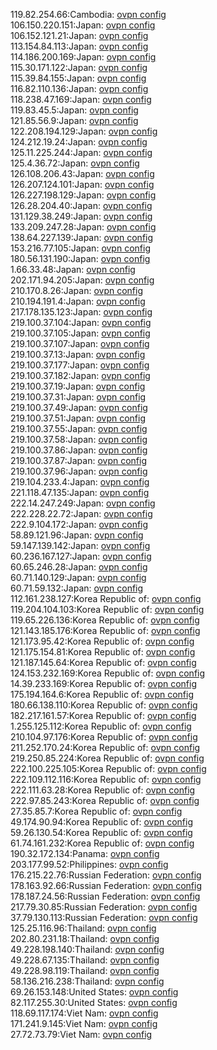 119.82.254.66:Cambodia: [ovpn config](vpn/119_82_254_66.ovpn)  
106.150.220.151:Japan: [ovpn config](vpn/106_150_220_151.ovpn)  
106.152.121.21:Japan: [ovpn config](vpn/106_152_121_21.ovpn)  
113.154.84.113:Japan: [ovpn config](vpn/113_154_84_113.ovpn)  
114.186.200.169:Japan: [ovpn config](vpn/114_186_200_169.ovpn)  
115.30.171.122:Japan: [ovpn config](vpn/115_30_171_122.ovpn)  
115.39.84.155:Japan: [ovpn config](vpn/115_39_84_155.ovpn)  
116.82.110.136:Japan: [ovpn config](vpn/116_82_110_136.ovpn)  
118.238.47.169:Japan: [ovpn config](vpn/118_238_47_169.ovpn)  
119.83.45.5:Japan: [ovpn config](vpn/119_83_45_5.ovpn)  
121.85.56.9:Japan: [ovpn config](vpn/121_85_56_9.ovpn)  
122.208.194.129:Japan: [ovpn config](vpn/122_208_194_129.ovpn)  
124.212.19.24:Japan: [ovpn config](vpn/124_212_19_24.ovpn)  
125.11.225.244:Japan: [ovpn config](vpn/125_11_225_244.ovpn)  
125.4.36.72:Japan: [ovpn config](vpn/125_4_36_72.ovpn)  
126.108.206.43:Japan: [ovpn config](vpn/126_108_206_43.ovpn)  
126.207.124.101:Japan: [ovpn config](vpn/126_207_124_101.ovpn)  
126.227.198.129:Japan: [ovpn config](vpn/126_227_198_129.ovpn)  
126.28.204.40:Japan: [ovpn config](vpn/126_28_204_40.ovpn)  
131.129.38.249:Japan: [ovpn config](vpn/131_129_38_249.ovpn)  
133.209.247.28:Japan: [ovpn config](vpn/133_209_247_28.ovpn)  
138.64.227.139:Japan: [ovpn config](vpn/138_64_227_139.ovpn)  
153.216.77.105:Japan: [ovpn config](vpn/153_216_77_105.ovpn)  
180.56.131.190:Japan: [ovpn config](vpn/180_56_131_190.ovpn)  
1.66.33.48:Japan: [ovpn config](vpn/1_66_33_48.ovpn)  
202.171.94.205:Japan: [ovpn config](vpn/202_171_94_205.ovpn)  
210.170.8.26:Japan: [ovpn config](vpn/210_170_8_26.ovpn)  
210.194.191.4:Japan: [ovpn config](vpn/210_194_191_4.ovpn)  
217.178.135.123:Japan: [ovpn config](vpn/217_178_135_123.ovpn)  
219.100.37.104:Japan: [ovpn config](vpn/219_100_37_104.ovpn)  
219.100.37.105:Japan: [ovpn config](vpn/219_100_37_105.ovpn)  
219.100.37.107:Japan: [ovpn config](vpn/219_100_37_107.ovpn)  
219.100.37.13:Japan: [ovpn config](vpn/219_100_37_13.ovpn)  
219.100.37.177:Japan: [ovpn config](vpn/219_100_37_177.ovpn)  
219.100.37.182:Japan: [ovpn config](vpn/219_100_37_182.ovpn)  
219.100.37.19:Japan: [ovpn config](vpn/219_100_37_19.ovpn)  
219.100.37.31:Japan: [ovpn config](vpn/219_100_37_31.ovpn)  
219.100.37.49:Japan: [ovpn config](vpn/219_100_37_49.ovpn)  
219.100.37.51:Japan: [ovpn config](vpn/219_100_37_51.ovpn)  
219.100.37.55:Japan: [ovpn config](vpn/219_100_37_55.ovpn)  
219.100.37.58:Japan: [ovpn config](vpn/219_100_37_58.ovpn)  
219.100.37.86:Japan: [ovpn config](vpn/219_100_37_86.ovpn)  
219.100.37.87:Japan: [ovpn config](vpn/219_100_37_87.ovpn)  
219.100.37.96:Japan: [ovpn config](vpn/219_100_37_96.ovpn)  
219.104.233.4:Japan: [ovpn config](vpn/219_104_233_4.ovpn)  
221.118.47.135:Japan: [ovpn config](vpn/221_118_47_135.ovpn)  
222.14.247.249:Japan: [ovpn config](vpn/222_14_247_249.ovpn)  
222.228.22.72:Japan: [ovpn config](vpn/222_228_22_72.ovpn)  
222.9.104.172:Japan: [ovpn config](vpn/222_9_104_172.ovpn)  
58.89.121.96:Japan: [ovpn config](vpn/58_89_121_96.ovpn)  
59.147.139.142:Japan: [ovpn config](vpn/59_147_139_142.ovpn)  
60.236.167.127:Japan: [ovpn config](vpn/60_236_167_127.ovpn)  
60.65.246.28:Japan: [ovpn config](vpn/60_65_246_28.ovpn)  
60.71.140.129:Japan: [ovpn config](vpn/60_71_140_129.ovpn)  
60.71.59.132:Japan: [ovpn config](vpn/60_71_59_132.ovpn)  
112.161.238.127:Korea Republic of: [ovpn config](vpn/112_161_238_127.ovpn)  
119.204.104.103:Korea Republic of: [ovpn config](vpn/119_204_104_103.ovpn)  
119.65.226.136:Korea Republic of: [ovpn config](vpn/119_65_226_136.ovpn)  
121.143.185.176:Korea Republic of: [ovpn config](vpn/121_143_185_176.ovpn)  
121.173.95.42:Korea Republic of: [ovpn config](vpn/121_173_95_42.ovpn)  
121.175.154.81:Korea Republic of: [ovpn config](vpn/121_175_154_81.ovpn)  
121.187.145.64:Korea Republic of: [ovpn config](vpn/121_187_145_64.ovpn)  
124.153.232.169:Korea Republic of: [ovpn config](vpn/124_153_232_169.ovpn)  
14.39.233.169:Korea Republic of: [ovpn config](vpn/14_39_233_169.ovpn)  
175.194.164.6:Korea Republic of: [ovpn config](vpn/175_194_164_6.ovpn)  
180.66.138.110:Korea Republic of: [ovpn config](vpn/180_66_138_110.ovpn)  
182.217.161.57:Korea Republic of: [ovpn config](vpn/182_217_161_57.ovpn)  
1.255.125.112:Korea Republic of: [ovpn config](vpn/1_255_125_112.ovpn)  
210.104.97.176:Korea Republic of: [ovpn config](vpn/210_104_97_176.ovpn)  
211.252.170.24:Korea Republic of: [ovpn config](vpn/211_252_170_24.ovpn)  
219.250.85.224:Korea Republic of: [ovpn config](vpn/219_250_85_224.ovpn)  
222.100.225.105:Korea Republic of: [ovpn config](vpn/222_100_225_105.ovpn)  
222.109.112.116:Korea Republic of: [ovpn config](vpn/222_109_112_116.ovpn)  
222.111.63.28:Korea Republic of: [ovpn config](vpn/222_111_63_28.ovpn)  
222.97.85.243:Korea Republic of: [ovpn config](vpn/222_97_85_243.ovpn)  
27.35.85.7:Korea Republic of: [ovpn config](vpn/27_35_85_7.ovpn)  
49.174.90.94:Korea Republic of: [ovpn config](vpn/49_174_90_94.ovpn)  
59.26.130.54:Korea Republic of: [ovpn config](vpn/59_26_130_54.ovpn)  
61.74.161.232:Korea Republic of: [ovpn config](vpn/61_74_161_232.ovpn)  
190.32.172.134:Panama: [ovpn config](vpn/190_32_172_134.ovpn)  
203.177.99.52:Philippines: [ovpn config](vpn/203_177_99_52.ovpn)  
176.215.22.76:Russian Federation: [ovpn config](vpn/176_215_22_76.ovpn)  
178.163.92.66:Russian Federation: [ovpn config](vpn/178_163_92_66.ovpn)  
178.187.24.56:Russian Federation: [ovpn config](vpn/178_187_24_56.ovpn)  
217.79.30.85:Russian Federation: [ovpn config](vpn/217_79_30_85.ovpn)  
37.79.130.113:Russian Federation: [ovpn config](vpn/37_79_130_113.ovpn)  
125.25.116.96:Thailand: [ovpn config](vpn/125_25_116_96.ovpn)  
202.80.231.18:Thailand: [ovpn config](vpn/202_80_231_18.ovpn)  
49.228.198.140:Thailand: [ovpn config](vpn/49_228_198_140.ovpn)  
49.228.67.135:Thailand: [ovpn config](vpn/49_228_67_135.ovpn)  
49.228.98.119:Thailand: [ovpn config](vpn/49_228_98_119.ovpn)  
58.136.216.238:Thailand: [ovpn config](vpn/58_136_216_238.ovpn)  
69.26.153.148:United States: [ovpn config](vpn/69_26_153_148.ovpn)  
82.117.255.30:United States: [ovpn config](vpn/82_117_255_30.ovpn)  
118.69.117.174:Viet Nam: [ovpn config](vpn/118_69_117_174.ovpn)  
171.241.9.145:Viet Nam: [ovpn config](vpn/171_241_9_145.ovpn)  
27.72.73.79:Viet Nam: [ovpn config](vpn/27_72_73_79.ovpn)  
